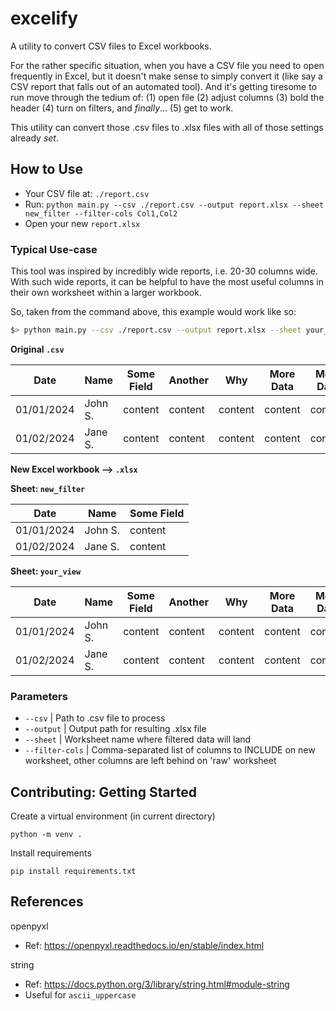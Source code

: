 # excelify

A utility to convert CSV files to Excel workbooks. 

For the rather specific situation, when you have a CSV file you need to open
frequently in Excel, but it doesn't make sense to simply convert it (like say
a CSV report that falls out of an automated tool). And it's getting tiresome 
to run move through the tedium of: (1) open file (2) adjust columns (3) bold 
the header (4) turn on filters, and *finally*... (5) get to work.

This utility can convert those .csv files to .xlsx files with all of those
settings already *set*.

## How to Use

- Your CSV file at: `./report.csv`
- Run: `python main.py --csv ./report.csv --output report.xlsx --sheet new_filter --filter-cols Col1,Col2`
- Open your new `report.xlsx`

### Typical Use-case

This tool was inspired by incredibly wide reports, i.e. 20-30 columns wide. With such wide reports,
it can be helpful to have the most useful columns in their own worksheet within a larger workbook.

So, taken from the command above, this example would work like so:

```bash
$> python main.py --csv ./report.csv --output report.xlsx --sheet your_view --filter-cols "Date,Name,Some Field"
```

**Original `.csv`**

| Date | Name | Some Field | Another | Why | More Data | Moar Data | Yes... | Even More | Really Why?... |
| ---- | ---- | ---------- | ------- | --- | --------- | --------- | ------ | --------- | -------------- |
| 01/01/2024 | John S. | content | content | content | content | content | content | content | content | content |
| 01/02/2024 | Jane S. | content | content | content | content | content | content | content | content | content |

**New Excel workbook --> `.xlsx`**

**Sheet: `new_filter`**

| Date | Name | Some Field |
| ---- | ---- | ---------- |
| 01/01/2024 | John S. | content |
| 01/02/2024 | Jane S. | content |

**Sheet: `your_view`**

| Date | Name | Some Field | Another | Why | More Data | Moar Data | Yes... | Even More | Really Why?... |
| ---- | ---- | ---------- | ------- | --- | --------- | --------- | ------ | --------- | -------------- |
| 01/01/2024 | John S. | content | content | content | content | content | content | content | content | content |
| 01/02/2024 | Jane S. | content | content | content | content | content | content | content | content | content |


### Parameters

- `--csv` | Path to .csv file to process
- `--output` | Output path for resulting .xlsx file
- `--sheet` | Worksheet name where filtered data will land
- `--filter-cols` | Comma-separated list of columns to INCLUDE on new worksheet, other columns are left behind on 'raw' worksheet

## Contributing: Getting Started

Create a virtual environment (in current directory)

`python -m venv .`

Install requirements

`pip install requirements.txt`

## References

openpyxl
- Ref: https://openpyxl.readthedocs.io/en/stable/index.html

string
- Ref: https://docs.python.org/3/library/string.html#module-string
- Useful for `ascii_uppercase`